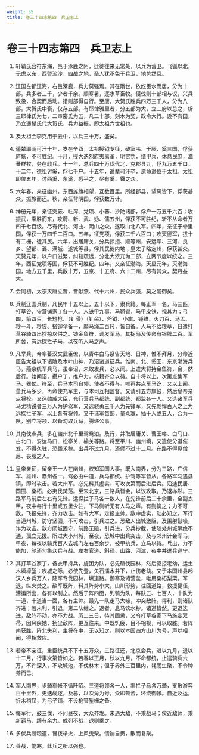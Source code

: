 ```yaml
---
weight: 35
title: 卷三十四志第四　兵卫志上
---
```


# 卷三十四志第四　兵卫志上

1. <span id="卷三十四志第四　兵卫志上-1"></span>
轩辕氏合符东海，邑于涿鹿之阿，迁徙往来无常处，以兵为营卫。飞狐以北，无虑以东，西暨流沙，四战之地，圣人犹不免于兵卫，地势然耳。

2. <span id="卷三十四志第四　兵卫志上-2"></span>
辽国左都辽海，右邑涿鹿，兵力莫强焉。其在隋世，依纥臣水而居，分为十部。兵多者三千，少者千余。顺寒暑，逐水草畜牧。侵伐则十部相与议，兴兵致役，合契而后动。猎则部得自行。至唐，大贺氏胜兵四万三千人，分为八部。大贺氏中衰，仅存五部。有耶律雅里者，分五部为大，立二府以总之，析三耶律氏为七，二审密氏为五，凡二十部。刻木为契，政令大行。逊不有国，乃立遥辇氏代大贺氏，兵力益振，即太祖六世祖也。

3. <span id="卷三十四志第四　兵卫志上-3"></span>
及太祖会李克用于云中，以兵三十万，盛矣。

4. <span id="卷三十四志第四　兵卫志上-4"></span>
遥辇耶澜可汗十年，岁在辛酉，太祖授钺专征，破室韦、于厥、奚三国，俘获庐帐，不可胜纪。十月，授大迭烈府夷离堇，明赏罚，缮甲兵，休息民庶，滋蕃群牧，务在戢兵。十一年，总兵四十万伐代北，克郡县九，俘九万五千口。十二年，德祖讨奚，俘七千户。十五年，遥辇可汗卒，遗命逊位于太祖。太祖即位五年，讨西奚、东奚，悉平之，尽有奚、霫之众。

5. <span id="卷三十四志第四　兵卫志上-5"></span>
六年春，亲征幽州，东西旌旗相望，互数百里。所经郡县，望风皆下，俘获甚众，振旅而还。秋，亲征背阴国，俘获数万计。

6. <span id="卷三十四志第四　兵卫志上-6"></span>
神册元年，亲征突厥、吐浑、党项、小蕃、沙陀诸部，俘户一万五千六百；攻振武，乘胜而东，攻蔚、新、武、妫、儒五州，俘获不可胜纪，斩不从命者万四千七百级。尽有代北、河曲、阴山之众，遂取山北八军。四年，亲征于骨里国，俘获一万四千二百口。五年，征党项，俘获二千六百口；攻天德军，拔十有二栅，徒其民。六年，出居庸关，分兵掠擅、顺等州，安远军、三河、良乡、望都、潞、满城、遂城等县，俘其民徙内地；皇太子略定州，俘获甚众。天赞元年，以户口滋繁，纠辖疏远，分北大浓兀为二部，立两节度以统之。三年，西征党项等国，俘获不可胜纪。四年，又亲征渤海。天显元年，灭渤海国，地方五千里，兵数十万，五京、十五府、六十二州，尽有其众，契丹益大。

7. <span id="卷三十四志第四　兵卫志上-7"></span>
会同初，太宗灭唐立晋，晋献燕、代十六州，民众兵强，莫之能御矣。

8. <span id="卷三十四志第四　兵卫志上-8"></span>
兵制辽国兵制，凡民年十五以上，五十以下，隶兵籍。每正军一名，马三匹，打草谷、守营铺家丁各一人。人铁甲九事，马鞯辔，马甲皮铁，视其力；弓四，箭四百，长短枪、（钅骨）（钅朵）、斧钺、小旗、锤锥、火刀百、马盂、粆一斗、粆袋、搭铆伞备一，縻马绳二百尺，皆自备。人马不给粮草，日遣打草谷骑四出抄掠以供之。铸金鱼符，调发军马。其捉马及传命有银牌二百。军所舍，有远探拦子马，以夜听人马之声。

9. <span id="卷三十四志第四　兵卫志上-9"></span>
凡举兵，帝率蕃汉文武臣僚，以青牛白马祭告天地、日神，惟不拜月，分命近臣告太祖以下诸陵及木叶山神，乃沼诸道征兵。惟南、北、奚王，东京渤海兵马，燕京统军兵马，虽奉诏，未敢发兵，必以闻。上遣大将持金鱼符，合，然后行。始闻诏，攒户丁，推户力，核籍齐众以待。自十将以上，次第点集军马、器仗。符至，兵马本司自领，使者不得与。唯再共点军马讫，又以上闻。量兵马多少，再命使充军主，与本司互相监督。又请引五方旗鼓，然后皇帝亲点将校。又选勋戚大臣，充行营兵马都统、副都统、都监各一人。又选诸军兵马尤精锐者三万人为护驾军，又选骁勇三千人为先锋军，又先剽悍百人之上为远探拦子军，以上各有将领。又于诸军每部，量众寡，抽十人或五人，合为一队，别立将领，以备勾取兵马，腾递公事。

10. <span id="卷三十四志第四　兵卫志上-10"></span>
其南伐点兵，多在幽州北千里鸳鸯泊。及行，并取居庸关、曹王峪、白马口、古北口、安达马口、松亭关、榆关等路。将至平川、幽州境，又遣使分道催发，不得久驻，恐践禾稼。出兵不过九月，还师不过十二月。在路不得见僧尼、丧服之人。

11. <span id="卷三十四志第四　兵卫志上-11"></span>
皇帝亲征，留亲王一人在幽州，权知军国大事。既入南界，分为三路，广信军、雄州、霸州各一。驾必由中道，兵马都统、护驾等军皆从。各路军马遇县镇，即时攻击。若大州军。必先料其虚实、可攻次第而后进后兵。沿途民居、圆囿、桑柘，必夷伐焚荡。至宋北京，三路兵皆会，以议攻取。乃退亦然。三路军马前后左右有先锋。远探拦子马各十数人，在先锋前后二十余里，全副衣甲，夜中每行十里或五里少驻，下马侧听无有人马之声。有则擒之；力不可敌，飞报先锋，齐力攻击。如有大军，走报主帅。敌中虚实，动必知之。军行当道州城，防守坚固，不可攻击，引兵过之。恐敌人出城邀阻，及围射鼓噪，诈为攻击。敌方闭城固守，前路无阻，引兵进，分兵抄截，使随处州城隔绝不通，孤立无援。所过大小州城，至夜，恐城中出兵突击，及与邻州计会军马，甲夜，每夜以骑兵百人去城门左右百余步，被甲执兵，立马以待。乓出，力不能加，驰还勾集众兵与战。左右官道、斜径、山路、河津，夜中并遣兵巡守。

12. <span id="卷三十四志第四　兵卫志上-12"></span>
其打草谷家丁，备衣甲持兵，旋团为队，必先斫伐园林，然后驱掠老幼，运土木填壕堑；攻城之际，必使先登，矢石擂木并下，止伤老幼。又于本国州县起汉人乡兵万人，随军专伐园林，填道路。御寨及诸营垒，唯用桑柘梨栗。军退，纵火焚之。敌军既阵，料其阵势小大，山川形势，往回道路，救援捷径，漕运所出，各有以制之。然后于阵四面，列骑为队，每队五、七百人，十队为一道，十道当一面，各有主帅。最先一队走马大噪，冲突敌阵。得利，则诸队齐进；若未利，引退，第二队继之。退者，息马饮水粆。诸道皆然。更退迭进，敌阵不动，亦不力战。历二三日，待其困惫，又令打草谷家下马施变双帚，因风疾她，扬尘敌阵，更互往来。中既饥疲，目不相视，可以取胜。若阵南获胜，阵北失利，主将在中，无以知之，则以本国四方山川为号，声以相闻，得相救应。

13. <span id="卷三十四志第四　兵卫志上-13"></span>
若帝不亲征，重臣统兵不下十五万众，三路征还，北京会兵，进以九月，退以十二月，行事次第皆如之。若春以正月，秋以九月，不命都统，止遣骑兵六万，不许深入，不攻城池，不伐林木；但于界外三百里内，耗荡生聚，不令种养而已。

14. <span id="卷三十四志第四　兵卫志上-14"></span>
军人南界，步骑车帐不循阡陌。三道将领各一人，率拦子马各万骑，支散游弈百十里外，更迭觇逻。及暮，以吹角为号，众即顿舍，环绕御帐。自近及运，折木稍屈，为弓子铺，不设枪管堑栅之备。

15. <span id="卷三十四志第四　兵卫志上-15"></span>
每军行，鼓三伐，不问昼夜，大众齐发。未遇大敌，不乘战马；俟近敌师，乘新羁马，蹄有余力。成列不战，退则乘之。

16. <span id="卷三十四志第四　兵卫志上-16"></span>
多伏兵断粮道，冒夜举火，上风曳柴。馈饷自赉，散而复聚。

17. <span id="卷三十四志第四　兵卫志上-17"></span>
善战，能寒。此兵之所以强也。
